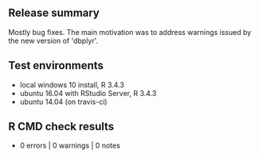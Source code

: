 ## Release summary

Mostly bug fixes. The main motivation was to address warnings issued by the new version of 'dbplyr'.

## Test environments
* local windows 10 install, R 3.4.3
* ubuntu 16.04 with RStudio Server, R 3.4.3 
* ubuntu 14.04 (on travis-ci)

## R CMD check results
* 0 errors | 0 warnings | 0 notes

